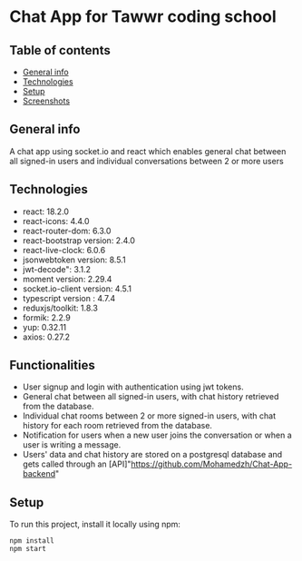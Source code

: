 # Chat App for Tawwr coding school

## Table of contents
* [General info](#general-info)
* [Technologies](#technologies)
* [Setup](#setup)
* [Screenshots](#screenshots)

## General info
A chat app using socket.io and react which enables general chat between all signed-in users and individual conversations between 2 or more users

## Technologies
* react: 18.2.0
* react-icons: 4.4.0
* react-router-dom: 6.3.0
* react-bootstrap version: 2.4.0
* react-live-clock: 6.0.6
* jsonwebtoken version: 8.5.1
* jwt-decode": 3.1.2
* moment version: 2.29.4
* socket.io-client version: 4.5.1
* typescript version : 4.7.4
* reduxjs/toolkit: 1.8.3
* formik: 2.2.9
* yup: 0.32.11
* axios: 0.27.2

## Functionalities
* User signup and login with authentication using jwt tokens.
* General chat between all signed-in users, with chat history retrieved from the database.
* Individual chat rooms between 2 or more signed-in users, with chat history for each room retrieved from the database.
* Notification for users when a new user joins the conversation or when a user is writing a message.
* Users' data and chat history are stored on a postgresql database and gets called through an [API]"https://github.com/Mohamedzh/Chat-App-backend"

## Setup
To run this project, install it locally using npm:
```
npm install
npm start
```
